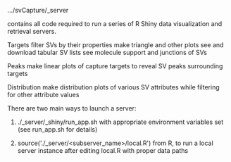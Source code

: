 
.../svCapture/_server

contains all code required to run a series of R Shiny
data visualization and retrieval servers.

Targets     filter SVs by their properties
            make triangle and other plots
            see and download tabular SV lists
            see molecule support and junctions of SVs

Peaks       make linear plots of capture targets
            to reveal SV peaks surrounding targets

Distribution   make distribution plots of various SV attributes
               while filtering for other attribute values

There are two main ways to launch a server:

1) ./_server/_shiny/run_app.sh
   with appropriate environment variables set
   (see run_app.sh for details)
   
2) source('./_server/<subserver_name>/local.R')
   from R, to run a local server instance
   after editing local.R with proper data paths

